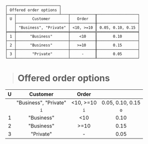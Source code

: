 ```text
┌───────────────────────┐
│ Offered order options │
├───┬───────────────────┴───┬───────────╥──────────────────┐
│ U │       Customer        │   Order   ║                  │
│   ├───────────────────────┼───────────╫──────────────────┤
│   │ "Business", "Private" │ <10, >=10 ║ 0.05, 0.10, 0.15 │
╞═══╪═══════════════════════╪═══════════╬══════════════════╡
│ 1 │      "Business"       │    <10    ║       0.10       │
├───┼───────────────────────┼───────────╫──────────────────┤
│ 2 │      "Business"       │   >=10    ║       0.15       │
├───┼───────────────────────┼───────────╫──────────────────┤
│ 3 │       "Private"       │     -     ║       0.05       │
└───┴───────────────────────┴───────────╨──────────────────┘
```

> # Offered order options

| U |       Customer        |   Order   |                  |
|:-:|:---------------------:|:---------:|:----------------:|
|   | "Business", "Private" | <10, >=10 | 0.05, 0.10, 0.15 |
|   |          `i`          |    `i`    |       `o`        |
| 1 |      "Business"       |    <10    |       0.10       |
| 2 |      "Business"       |   >=10    |       0.15       |
| 3 |       "Private"       |     -     |       0.05       |
